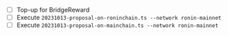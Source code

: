 - [ ] Top-up for BridgeReward
- [ ] Execute `20231013-proposal-on-roninchain.ts --network ronin-mainnet`
- [ ] Execute `20231013-proposal-on-mainchain.ts --network ronin-mainnet`